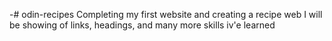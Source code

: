 -# odin-recipes
 Completing my first website and creating a recipe web
I will be showing of links, headings, and many more skills iv'e learned 
